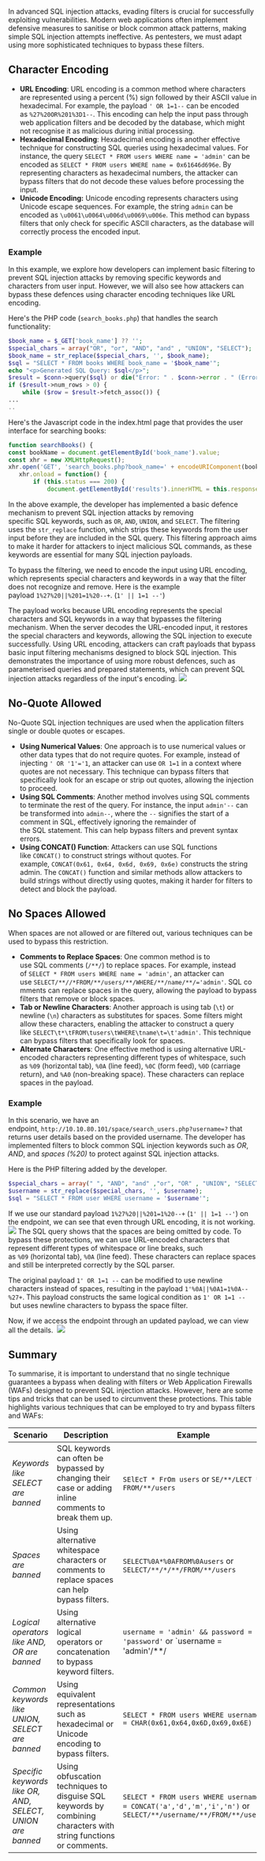 In advanced SQL injection attacks, evading filters is crucial for successfully exploiting vulnerabilities. Modern web applications often implement defensive measures to sanitise or block common attack patterns, making simple SQL injection attempts ineffective. As pentesters, we must adapt using more sophisticated techniques to bypass these filters. 

## Character Encoding
- **URL Encoding**: URL encoding is a common method where characters are represented using a percent (%) sign followed by their ASCII value in hexadecimal. For example, the payload `' OR 1=1--` can be encoded as `%27%20OR%201%3D1--`. This encoding can help the input pass through web application filters and be decoded by the database, which might not recognise it as malicious during initial processing.
- **Hexadecimal Encoding**: Hexadecimal encoding is another effective technique for constructing SQL queries using hexadecimal values. For instance, the query `SELECT * FROM users WHERE name = 'admin'` can be encoded as `SELECT * FROM users WHERE name = 0x61646d696e`. By representing characters as hexadecimal numbers, the attacker can bypass filters that do not decode these values before processing the input.
- **Unicode Encoding:** Unicode encoding represents characters using Unicode escape sequences. For example, the string `admin` can be encoded as `\u0061\u0064\u006d\u0069\u006e`. This method can bypass filters that only check for specific ASCII characters, as the database will correctly process the encoded input.

### Example
In this example, we explore how developers can implement basic filtering to prevent SQL injection attacks by removing specific keywords and characters from user input. However, we will also see how attackers can bypass these defences using character encoding techniques like URL encoding.

Here's the PHP code (`search_books.php`) that handles the search functionality:
```php
$book_name = $_GET['book_name'] ?? '';
$special_chars = array("OR", "or", "AND", "and" , "UNION", "SELECT");
$book_name = str_replace($special_chars, '', $book_name);
$sql = "SELECT * FROM books WHERE book_name = '$book_name'";
echo "<p>Generated SQL Query: $sql</p>";
$result = $conn->query($sql) or die("Error: " . $conn->error . " (Error Code: " . $conn->errno . ")");
if ($result->num_rows > 0) {
    while ($row = $result->fetch_assoc()) {
...
..
```

Here's the Javascript code in the index.html page that provides the user interface for searching books:
```javascript
function searchBooks() {
const bookName = document.getElementById('book_name').value;
const xhr = new XMLHttpRequest();
xhr.open('GET', 'search_books.php?book_name=' + encodeURIComponent(bookName), true);
   xhr.onload = function() {
       if (this.status === 200) {
           document.getElementById('results').innerHTML = this.responseText;
```

In the above example, the developer has implemented a basic defence mechanism to prevent SQL injection attacks by removing specific SQL keywords, such as `OR`, `AND`, `UNION`, and `SELECT`. The filtering uses the `str_replace` function, which strips these keywords from the user input before they are included in the SQL query. This filtering approach aims to make it harder for attackers to inject malicious SQL commands, as these keywords are essential for many SQL injection payloads.

To bypass the filtering, we need to encode the input using URL encoding, which represents special characters and keywords in a way that the filter does not recognize and remove. Here is the example payload `1%27%20||%201=1%20--+`.  (`1' || 1=1 --'`)

The payload works because URL encoding represents the special characters and SQL keywords in a way that bypasses the filtering mechanism. When the server decodes the URL-encoded input, it restores the special characters and keywords, allowing the SQL injection to execute successfully. Using URL encoding, attackers can craft payloads that bypass basic input filtering mechanisms designed to block SQL injection. This demonstrates the importance of using more robust defences, such as parameterised queries and prepared statements, which can prevent SQL injection attacks regardless of the input's encoding.
	![](Pasted%20image%2020241210175706.png)
	
## No-Quote Allowed
No-Quote SQL injection techniques are used when the application filters single or double quotes or escapes.  
- **Using Numerical Values**: One approach is to use numerical values or other data types that do not require quotes. For example, instead of injecting `' OR '1'='1`, an attacker can use `OR 1=1` in a context where quotes are not necessary. This technique can bypass filters that specifically look for an escape or strip out quotes, allowing the injection to proceed.
- **Using SQL Comments**: Another method involves using SQL comments to terminate the rest of the query. For instance, the input `admin'--` can be transformed into `admin--`, where the `--` signifies the start of a comment in SQL, effectively ignoring the remainder of the SQL statement. This can help bypass filters and prevent syntax errors.
- **Using CONCAT() Function**: Attackers can use SQL functions like `CONCAT()` to construct strings without quotes. For example, `CONCAT(0x61, 0x64, 0x6d, 0x69, 0x6e)` constructs the string admin. The `CONCAT()` function and similar methods allow attackers to build strings without directly using quotes, making it harder for filters to detect and block the payload.

## No Spaces Allowed
When spaces are not allowed or are filtered out, various techniques can be used to bypass this restriction.
- **Comments to Replace Spaces**: One common method is to use SQL comments (`/**/`) to replace spaces. For example, instead of `SELECT * FROM users WHERE name = 'admin'`, an attacker can use `SELECT/**//*FROM/**/users/**/WHERE/**/name/**/='admin'`. SQL comments can replace spaces in the query, allowing the payload to bypass filters that remove or block spaces.
- **Tab or Newline Characters**: Another approach is using tab (`\t`) or newline (`\n`) characters as substitutes for spaces. Some filters might allow these characters, enabling the attacker to construct a query like `SELECT\t*\tFROM\tusers\tWHERE\tname\t=\t'admin'`. This technique can bypass filters that specifically look for spaces.
- **Alternate Characters**: One effective method is using alternative URL-encoded characters representing different types of whitespace, such as `%09` (horizontal tab), `%0A` (line feed), `%0C` (form feed), `%0D` (carriage return), and `%A0` (non-breaking space). These characters can replace spaces in the payload.

### Example
In this scenario, we have an endpoint, `http://10.10.80.101/space/search_users.php?username=?` that returns user details based on the provided username. 
	The developer has implemented filters to block common SQL injection keywords such as *OR*, *AND*, and *spaces* *(%20)* to protect against SQL injection attacks.

Here is the PHP filtering added by the developer.
```php
$special_chars = array(" ", "AND", "and" ,"or", "OR" , "UNION", "SELECT");
$username = str_replace($special_chars, '', $username);
$sql = "SELECT * FROM user WHERE username = '$username'";
```

If we use our standard payload `1%27%20||%201=1%20--+` (`1' || 1=1 --'`) on the endpoint, we can see that even through URL encoding, it is not working.
	![](Pasted%20image%2020241210180150.png)
The SQL query shows that the spaces are being omitted by code. To bypass these protections, we can use URL-encoded characters that represent different types of whitespace or line breaks, such as `%09` (horizontal tab), `%0A` (line feed). These characters can replace spaces and still be interpreted correctly by the SQL parser.

The original payload `1' OR 1=1 --` can be modified to use newline characters instead of spaces, resulting in the payload `1'%0A||%0A1=1%0A--%27+`. This payload constructs the same logical condition as `1' OR 1=1 --` but uses newline characters to bypass the space filter.

Now, if we access the endpoint through an updated payload, we can view all the details. 
	![](Pasted%20image%2020241210180321.png)

## Summary
To summarise, it is important to understand that no single technique guarantees a bypass when dealing with filters or Web Application Firewalls (WAFs) designed to prevent SQL injection attacks. However, here are some tips and tricks that can be used to circumvent these protections. This table highlights various techniques that can be employed to try and bypass filters and WAFs:

| **Scenario**                                               | **Description**                                                                                                  | **Example**                                                                                                 |
| ---------------------------------------------------------- | ---------------------------------------------------------------------------------------------------------------- | ----------------------------------------------------------------------------------------------------------- |
| *Keywords like SELECT are banned*                            | SQL keywords can often be bypassed by changing their case or adding inline comments to break them up.            | `SElEcT * FrOm users` or `SE/**/LECT * FROM/**/users`                                                       |
| *Spaces are banned*                                          | Using alternative whitespace characters or comments to replace spaces can help bypass filters.                   | `SELECT%0A*%0AFROM%0Ausers` or `SELECT/**/*/**/FROM/**/users`                                               |
| *Logical operators like AND, OR are banned*                | Using alternative logical operators or concatenation to bypass keyword filters.                                  | `username = 'admin' && password = 'password'` or `username = 'admin'/**/                                    |
| *Common keywords like UNION, SELECT are banned*            | Using equivalent representations such as hexadecimal or Unicode encoding to bypass filters.                      | `SELECT * FROM users WHERE username = CHAR(0x61,0x64,0x6D,0x69,0x6E)`                                       |
| *Specific keywords like OR, AND, SELECT, UNION are banned* | Using obfuscation techniques to disguise SQL keywords by combining characters with string functions or comments. | `SELECT * FROM users WHERE username = CONCAT('a','d','m','i','n')` or `SELECT/**/username/**/FROM/**/users` |
